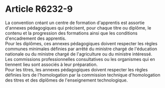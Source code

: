 # Article R6232-9

  
La convention créant un centre de formation d'apprentis est assortie d'annexes pédagogiques qui précisent, pour chaque titre ou diplôme, le contenu et la progression des formations ainsi que les conditions d'encadrement des apprentis.   
Pour les diplômes, ces annexes pédagogiques doivent respecter les règles communes minimales définies par arrêté du ministre chargé de l'éducation nationale ou du ministre chargé de l'agriculture ou du ministre intéressé. Les commissions professionnelles consultatives ou les organismes qui en tiennent lieu sont associés à leur préparation.   
Pour les titres, les annexes pédagogiques doivent respecter les règles définies lors de l'homologation par la commission technique d'homologation des titres et des diplômes de l'enseignement technologique.